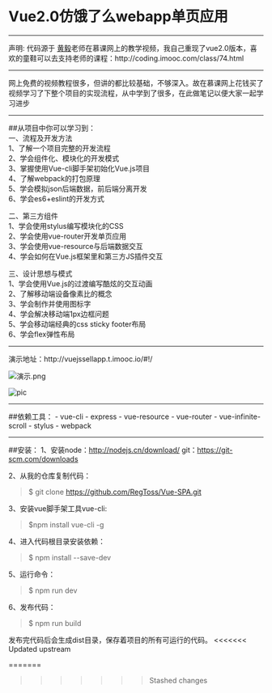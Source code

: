 # Vue2.0仿饿了么webapp单页应用
<hr>
声明: 代码源于 <a  href="https://github.com/ustbhuangyi">黄毅</a>老师在慕课网上的教学视频，我自己重现了vue2.0版本，喜欢的童鞋可以去支持老师的课程：http://coding.imooc.com/class/74.html
<hr>

网上免费的视频教程很多，但讲的都比较基础，不够深入。故在慕课网上花钱买了视频学习了下整个项目的实现流程，从中学到了很多，在此做笔记以便大家一起学习进步
<hr>
##从项目中你可以学习到：<br />     
一、流程及开发方法<br />     
1、了解一个项目完整的开发流程<br />    
2、学会组件化、模块化的开发模式<br />     
3、掌握使用Vue-cli脚手架初始化Vue.js项目<br />    
4、了解webpack的打包原理<br />     
5、学会模拟json后端数据，前后端分离开发<br />    
6、学会es6+eslint的开发方式<br /> 

二、第三方组件<br />
1、学会使用stylus编写模块化的CSS<br />
2、学会使用vue-router开发单页应用<br />
3、学会使用vue-resource与后端数据交互<br />
4、学会如何在Vue.js框架里和第三方JS插件交互<br />

三、设计思想与模式<br />
1、学会使用Vue.js的过渡编写酷炫的交互动画<br />
2、了解移动端设备像素比的概念<br />
3、学会制作并使用图标字<br />
4、学会解决移动端1px边框问题<br />
5、学会移动端经典的css sticky footer布局<br />
6、学会flex弹性布局<br />

<hr>
演示地址：http://vuejssellapp.t.imooc.io/#!/

![演示.png](http://upload-images.jianshu.io/upload_images/4670483-9a21e2ae16ea6ac6.png?imageMogr2/auto-orient/strip%7CimageView2/2/w/1240)

![pic](https://github.com/hyy520/vue2-elm/blob/master/static/img1-left.jpg?raw=true)

<hr>
##依赖工具：
- vue-cli
- express
- vue-resource
- vue-router
- vue-infinite-scroll
- stylus
- webpack

<hr>

##安装：
1、安装node：http://nodejs.cn/download/ 
     git：https://git-scm.com/downloads

2、从我的仓库复制代码：
> $ git clone https://github.com/RegToss/Vue-SPA.git

3、安装vue脚手架工具vue-cli:
> $npm install vue-cli -g

4、进入代码根目录安装依赖：
> $ npm install --save-dev

5、运行命令：
> $ npm run dev

6、发布代码：
> $ npm run build



发布完代码后会生成dist目录，保存着项目的所有可运行的代码。
<<<<<<< Updated upstream

=======
      
>>>>>>> Stashed changes
